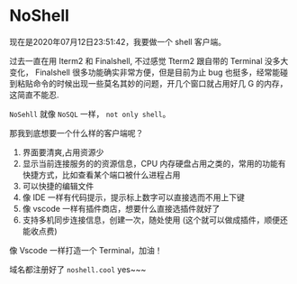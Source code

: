 # NoShell

现在是2020年07月12日23:51:42，我要做一个 shell 客户端。

过去一直在用 Iterm2 和 Finalshell, 不过感觉 Tterm2 跟自带的 Terminal 没多大变化， Finalshell 很多功能确实非常方便，但是目前为止 bug 也挺多，经常能碰到粘贴命令的时候出现一些莫名其妙的问题，开几个窗口就占用好几 G 的内存，这简直不能忍.

`NoSehll` 就像 `NoSQL` 一样， `not only shell`。

那我到底想要一个什么样的客户端呢？

1. 界面要清爽,占用资源少
2. 显示当前连接服务的的资源信息，CPU 内存硬盘占用之类的，常用的功能有快捷方式，比如查看某个端口被什么进程占用
3. 可以快捷的编辑文件
4. 像 IDE 一样有代码提示，提示标上数字可以直接选而不用上下键
5. 像 vscode 一样有插件商店，想要什么直接选插件就好了
6. 支持多机同步连接信息，创建一次，随处使用 (这个就可以做成插件，顺便还能收点费)

像 Vscode 一样打造一个 Terminal，加油！

域名都注册好了 `noshell.cool` yes~~~
